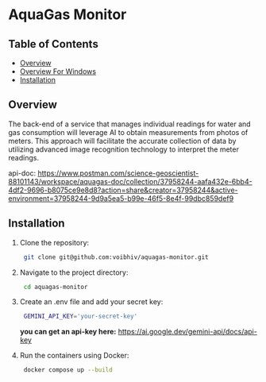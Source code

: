 # AquaGas Monitor

## Table of Contents

- [Overview](#overview)
- [Overview For Windows](#overview-for-windows)
- [Installation](#installation)

## Overview

The back-end of a service that manages individual readings for water and gas consumption will leverage AI to obtain measurements from photos of meters. This approach will facilitate the accurate collection of data by utilizing advanced image recognition technology to interpret the meter readings.

api-doc: https://www.postman.com/science-geoscientist-88101143/workspace/aquagas-doc/collection/37958244-aafa432e-6bb4-4df2-9696-b8075ce9e8d8?action=share&creator=37958244&active-environment=37958244-9d9a5ea5-b99e-46f5-8e4f-99dbc859def9

## Installation

1. Clone the repository:

   ```bash
    git clone git@github.com:voibhiv/aquagas-monitor.git
   ```

2. Navigate to the project directory:

   ```bash
    cd aquagas-monitor
   ```

3. Create an .env file and add your secret key:

   ```bash
    GEMINI_API_KEY='your-secret-key'
   ```

   <b>you can get an api-key here:</b> https://ai.google.dev/gemini-api/docs/api-key

4. Run the containers using Docker:
   ```bash
    docker compose up --build
   ```
